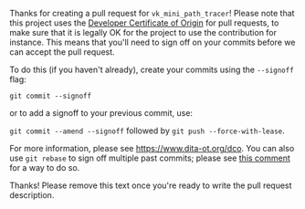 Thanks for creating a pull request for `vk_mini_path_tracer`!
Please note that this project uses the [Developer Certificate of Origin](https://developercertificate.org/) for pull requests,
to make sure that it is legally OK for the project to use the contribution for instance.
This means that you'll need to sign off on your commits before we can accept the pull request.

To do this (if you haven't already), create your commits using the `--signoff` flag:

`git commit --signoff`

or to add a signoff to your previous commit, use:

`git commit --amend --signoff` followed by `git push --force-with-lease`.

For more information, please see https://www.dita-ot.org/dco. You can also use `git rebase` to sign off multiple past commits; please see [this comment](https://stackoverflow.com/questions/13043357/git-sign-off-previous-commits#comment108025144_58599218) for a way to do so.

Thanks! Please remove this text once you're ready to write the pull request description.
